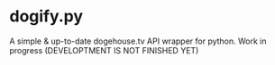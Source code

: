 # dogify.py

A simple & up-to-date dogehouse.tv API wrapper for python. Work in progress (DEVELOPTMENT IS NOT FINISHED YET)
